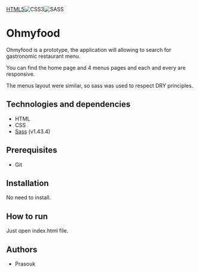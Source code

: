 [HTML5](https://img.shields.io/badge/html5-%23E34F26.svg?style=for-the-badge&logo=html5&logoColor=white)![CSS3](https://img.shields.io/badge/css3-%231572B6.svg?style=for-the-badge&logo=css3&logoColor=white)![SASS](https://img.shields.io/badge/Sass-CC6699?style=for-the-badge&logo=sass&logoColor=white)

# Ohmyfood

Ohmyfood is a prototype, the application will allowing to search for gastronomic restaurant menu.

You can find the home page and 4 menus pages and each and every are responsive.

The menus layout were similar, so sass was used to respect DRY principles.

## Technologies and dependencies

-   HTML
-   CSS
-   [Sass](https://sass-lang.com/) (v1.43.4)

## Prerequisites

-   Git

## Installation

No need to install.

## How to run

Just open index.html file.

## Authors

-   Prasouk
